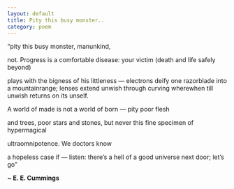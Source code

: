 ```yaml
---
layout: default
title: Pity this busy monster..
category: poem
---
```


“pity this busy monster, manunkind,

not. Progress is a comfortable disease:
your victim (death and life safely beyond)

plays with the bigness of his littleness
— electrons deify one razorblade
into a mountainrange; lenses extend
unwish through curving wherewhen till
unwish returns on its unself.

A world of made
is not a world of born — pity poor flesh

and trees, poor stars and stones, but never
this fine specimen of hypermagical

ultraomnipotence. We doctors know

a hopeless case if — listen: there’s a hell
of a good universe next door; let’s go”

**~ E. E. Cummings**